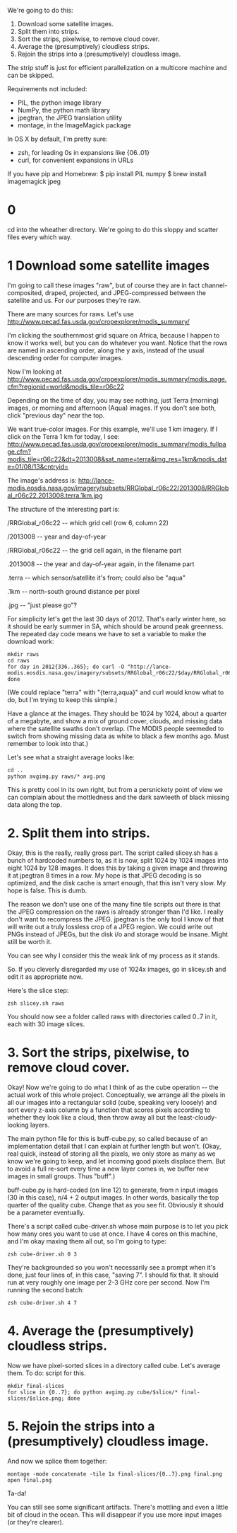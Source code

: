 We're going to do this:

1. Download some satellite images.
2. Split them into strips.
3. Sort the strips, pixelwise, to remove cloud cover.
4. Average the (presumptively) cloudless strips.
5. Rejoin the strips into a (presumptively) cloudless image.

The strip stuff is just for efficient parallelization on a multicore machine and can be skipped.

Requirements not included:

+ PIL, the python image library
+ NumPy, the python math library
+ jpegtran, the JPEG translation utility
+ montage, in the ImageMagick package

In OS X by default, I'm pretty sure:
+ zsh, for leading 0s in expansions like {06..01}
+ curl, for convenient expansions in URLs

If you have pip and Homebrew:
    $ pip install PIL numpy
    $ brew install imagemagick jpeg


# 0

cd into the wheather directory. We're going to do this sloppy and scatter files every which way.


# 1 Download some satellite images

I'm going to call these images "raw", but of course they are in fact channel-composited, draped, projected, and JPEG-compressed between the satellite and us. For *our* purposes they're raw.

There are many sources for raws. Let's use http://www.pecad.fas.usda.gov/cropexplorer/modis_summary/

I'm clicking the southernmost grid square on Africa, because I happen to know it works well, but you can do whatever you want. Notice that the rows are named in ascending order, along the y axis, instead of the usual descending order for computer images.

Now I'm looking at http://www.pecad.fas.usda.gov/cropexplorer/modis_summary/modis_page.cfm?regionid=world&modis_tile=r06c22

Depending on the time of day, you may see nothing, just Terra (morning) images, or morning and afternoon (Aqua) images. If you don't see both, click "previous day" near the top.

We want true-color images. For this example, we'll use 1 km imagery. If I click on the Terra 1 km for today, I see: http://www.pecad.fas.usda.gov/cropexplorer/modis_summary/modis_fullpage.cfm?modis_tile=r06c22&dt=2013008&sat_name=terra&img_res=1km&modis_date=01/08/13&cntryid=

The image's address is: http://lance-modis.eosdis.nasa.gov/imagery/subsets/RRGlobal_r06c22/2013008/RRGlobal_r06c22.2013008.terra.1km.jpg

The structure of the interesting part is:

/RRGlobal_r06c22 -- which grid cell (row 6, column 22)

/2013008 -- year and day-of-year

/RRGlobal_r06c22 -- the grid cell again, in the filename part

.2013008 -- the year and day-of-year again, in the filename part

.terra -- which sensor/satellite it's from; could also be "aqua"

.1km -- north-south ground distance per pixel

.jpg -- "just please go"?

For simplicity let's get the last 30 days of 2012. That's early winter here, so it should be early summer in SA, which should be around peak greenness. The repeated day code means we have to set a variable to make the download work:

    mkdir raws
    cd raws
    for day in 2012{336..365}; do curl -O "http://lance-modis.eosdis.nasa.gov/imagery/subsets/RRGlobal_r06c22/$day/RRGlobal_r06c22.$day.terra.1km.jpg"; done

(We could replace "terra" with "{terra,aqua}" and curl would know what to do, but I'm trying to keep this simple.)

Have a glance at the images. They should be 1024 by 1024, about a quarter of a megabyte, and show a mix of ground cover, clouds, and missing data where the satellite swaths don't overlap. (The MODIS people seemeded to switch from showing missing data as white to black a few months ago. Must remember to look into that.)

Let's see what a straight average looks like:

    cd ..
    python avgimg.py raws/* avg.png

This is pretty cool in its own right, but from a persnickety point of view we can complain about the mottledness and the dark sawteeth of black missing data along the top.



# 2. Split them into strips.

Okay, this is the really, really gross part. The script called slicey.sh has a bunch of hardcoded numbers to, as it is now, split 1024 by 1024 images into eight 1024 by 128 images. It does this by taking a given image and throwing it at jpegtran 8 times in a row. My hope is that JPEG decoding is so optimized, and the disk cache is smart enough, that this isn't very slow. My hope is false. This is dumb.

The reason we don't use one of the many fine tile scripts out there is that the JPEG compression on the raws is already stronger than I'd like. I really don't want to recompress the JPEG.  jpegtran is the only tool I know of that will write out a truly lossless crop of a JPEG region. We could write out PNGs instead of JPEGs, but the disk i/o and storage would be insane. Might still be worth it.

You can see why I consider this the weak link of my process as it stands.

So. If you cleverly disregarded my use of 1024x images, go in slicey.sh and edit it as appropriate now.

Here's the slice step:

    zsh slicey.sh raws

You should now see a folder called raws with directories called 0..7 in it, each with 30 image slices.



# 3. Sort the strips, pixelwise, to remove cloud cover.

Okay! Now we're going to do what I think of as the cube operation -- the actual work of this whole project. Conceptually, we arrange all the pixels in all our images into a rectangular solid (cube, speaking very loosely) and sort every z-axis column by a function that scores pixels according to whether they look like a cloud, then throw away all but the least-cloudy-looking layers.

The main python file for this is buff-cube.py, so called because of an implementation detail that I can explain at further length but won't. (Okay, real quick, instead of storing all the pixels, we only store as many as we know we're going to keep, and let incoming good pixels displace them. But to avoid a full re-sort every time a new layer comes in, we buffer new images in small groups. Thus "buff".)

buff-cube.py is hard-coded (on line 12) to generate, from n input images (30 in this case), n/4 + 2 output images. In other words, basically the top quarter of the quality cube. Change that as you see fit. Obviously it should be a parameter eventually.

There's a script called cube-driver.sh whose main purpose is to let you pick how many ores you want to use at once. I have 4 cores on this machine, and I'm okay maxing them all out, so I'm going to type:

    zsh cube-driver.sh 0 3

They're backgrounded so you won't necessarily see a prompt when it's done, just four lines of, in this case, "saving 7". I should fix that. It should run at very roughly one image per 2-3 GHz core per second. Now I'm running the second batch:

    zsh cube-driver.sh 4 7



# 4. Average the (presumptively) cloudless strips.

Now we have pixel-sorted slices in a directory called cube. Let's average them. To do: script for this.

    mkdir final-slices
    for slice in {0..7}; do python avgimg.py cube/$slice/* final-slices/$slice.png; done



# 5. Rejoin the strips into a (presumptively) cloudless image.

And now we splice them together:

    montage -mode concatenate -tile 1x final-slices/{0..7}.png final.png
    open final.png

Ta-da!

You can still see some significant artifacts. There's mottling and even a little bit of cloud in the ocean. This will disappear if you use more input images (or they're clearer).

